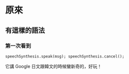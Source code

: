 # 原來

## 有這樣的語法

### 第一次看到

`speechSynthesis.speak(msg); speechSynthesis.cancel();`

它講 Google 日文跟韓文的時候蠻新奇的，好玩！
